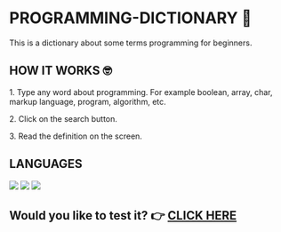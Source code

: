 # PROGRAMMING-DICTIONARY 📖

<p>This is a dictionary about some terms programming for beginners.</p>

<h2>HOW IT WORKS 🤓</h2> 
<p>1. Type any word about programming. For example boolean, array, char, markup language, program, algorithm, etc.</p>
<p>2. Click on the search button.</p>
<p>3. Read the definition on the screen.</p>

<h2>
  LANGUAGES
 </h2> 
  <img src="https://img.shields.io/badge/HTML5-E34F26?style=for-the-badge&logo=html5&logoColor=white"> <img src="https://img.shields.io/badge/CSS3-1572B6?style=for-the-badge&logo=css3&logoColor=white"> 
  <img src="https://img.shields.io/badge/JavaScript-F7DF1E?style=for-the-badge&logo=javascript&logoColor=black">

<h2>
  Would you like to test it? 👉 <a target="_blank" href="https://programming-dictionary.000webhostapp.com/">CLICK HERE</a></p>
</h2>
